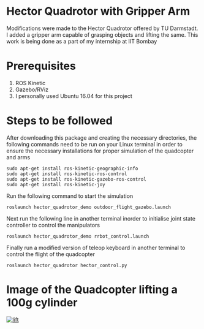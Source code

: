 # Hector Quadrotor with Gripper Arm

Modifications were made to the Hector Quadrotor offered by TU Darmstadt. I added a gripper arm capable of grasping objects and lifting the same. This work is being done as a part of my internship at IIT Bombay


# Prerequisites

 1. ROS Kinetic
 2. Gazebo/RViz
 3. I personally used Ubuntu 16.04 for this project

# Steps to be followed

 After downloading this package and creating the necessary directories, the following commands need to be run on your Linux terminal in order to ensure the necessary installations for proper simulation of the quadcopter and arms

    sudo apt-get install ros-kinetic-geographic-info
    sudo apt-get install ros-kinetic-ros-control
    sudo apt-get install ros-kinetic-gazebo-ros-control 
    sudo apt-get install ros-kinetic-joy

Run the following command to start the simulation

    roslaunch hector_quadrotor_demo outdoor_flight_gazebo.launch

Next run the following line in another terminal inorder to initialise joint state controller to control the manipulators

    roslaunch hector_quadrotor_demo rrbot_control.launch

Finally run a modified version of teleop keyboard in another terminal to control the flight of the quadcopter

    roslaunch hector_quadrotor hector_control.py 

# Image of the Quadcopter lifting a 100g cylinder

<a href="https://ibb.co/B6rmrr8"><img src="https://i.ibb.co/KsLYLLC/lift.png" alt="lift" border="0"></a>

